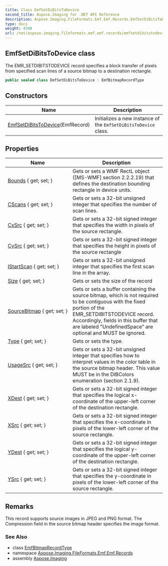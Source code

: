 ```yaml
---
title: Class EmfSetDiBitsToDevice
second_title: Aspose.Imaging for .NET API Reference
description: Aspose.Imaging.FileFormats.Emf.Emf.Records.EmfSetDiBitsToDevice class. The EMR_SETDIBITSTODEVICE record specifies a block transfer of pixels from specified scan lines of a source bitmap to a destination rectangle
type: docs
weight: 4340
url: /net/aspose.imaging.fileformats.emf.emf.records/emfsetdibitstodevice/
---
```

## EmfSetDiBitsToDevice class

The EMR_SETDIBITSTODEVICE record specifies a block transfer of pixels from specified scan lines of a source bitmap to a destination rectangle.

```csharp
public sealed class EmfSetDiBitsToDevice : EmfBitmapRecordType
```

## Constructors

| Name | Description |
| --- | --- |
| [EmfSetDiBitsToDevice](emfsetdibitstodevice/)(EmfRecord) | Initializes a new instance of the `EmfSetDiBitsToDevice` class. |

## Properties

| Name | Description |
| --- | --- |
| [Bounds](../../aspose.imaging.fileformats.emf.emf.records/emfsetdibitstodevice/bounds/) { get; set; } | Gets or sets a WMF RectL object ([MS-WMF] section 2.2.2.19) that defines the destination bounding rectangle in device units. |
| [CScans](../../aspose.imaging.fileformats.emf.emf.records/emfsetdibitstodevice/cscans/) { get; set; } | Gets or sets a 32-bit unsigned integer that specifies the number of scan lines. |
| [CxSrc](../../aspose.imaging.fileformats.emf.emf.records/emfsetdibitstodevice/cxsrc/) { get; set; } | Gets or sets a 32-bit signed integer that specifies the width in pixels of the source rectangle. |
| [CySrc](../../aspose.imaging.fileformats.emf.emf.records/emfsetdibitstodevice/cysrc/) { get; set; } | Gets or sets a 32-bit signed integer that specifies the height in pixels of the source rectangle |
| [IStartScan](../../aspose.imaging.fileformats.emf.emf.records/emfsetdibitstodevice/istartscan/) { get; set; } | Gets or sets a 32-bit unsigned integer that specifies the first scan line in the array. |
| [Size](../../aspose.imaging.fileformats.emf.emf.records/emfrecord/size/) { get; set; } | Gets or sets the size of the record |
| [SourceBitmap](../../aspose.imaging.fileformats.emf.emf.records/emfsetdibitstodevice/sourcebitmap/) { get; set; } | Gets or sets a buffer containing the source bitmap, which is not required to be contiguous with the fixed portion of the EMR_SETDIBITSTODEVICE record. Accordingly, fields in this buffer that are labeled "UndefinedSpace" are optional and MUST be ignored. |
| [Type](../../aspose.imaging.fileformats.emf.emf.records/emfrecord/type/) { get; set; } | Gets or sets the type. |
| [UsageSrc](../../aspose.imaging.fileformats.emf.emf.records/emfsetdibitstodevice/usagesrc/) { get; set; } | Gets or sets a 32-bit unsigned integer that specifies how to interpret values in the color table in the source bitmap header. This value MUST be in the DIBColors enumeration (section 2.1.9). |
| [XDest](../../aspose.imaging.fileformats.emf.emf.records/emfsetdibitstodevice/xdest/) { get; set; } | Gets or sets a 32-bit signed integer that specifies the logical x-coordinate of the upper-left corner of the destination rectangle. |
| [XSrc](../../aspose.imaging.fileformats.emf.emf.records/emfsetdibitstodevice/xsrc/) { get; set; } | Gets or sets a 32-bit signed integer that specifies the x-coordinate in pixels of the lower-left corner of the source rectangle. |
| [YDest](../../aspose.imaging.fileformats.emf.emf.records/emfsetdibitstodevice/ydest/) { get; set; } | Gets or sets a 32-bit signed integer that specifies the logical y-coordinate of the upper-left corner of the destination rectangle. |
| [YSrc](../../aspose.imaging.fileformats.emf.emf.records/emfsetdibitstodevice/ysrc/) { get; set; } | Gets or sets a 32-bit signed integer that specifies the y-coordinate in pixels of the lower-left corner of the source rectangle. |

## Remarks

This record supports source images in JPEG and PNG format. The Compression field in the source bitmap header specifies the image format.

### See Also

* class [EmfBitmapRecordType](../emfbitmaprecordtype/)
* namespace [Aspose.Imaging.FileFormats.Emf.Emf.Records](../../aspose.imaging.fileformats.emf.emf.records/)
* assembly [Aspose.Imaging](../../)



